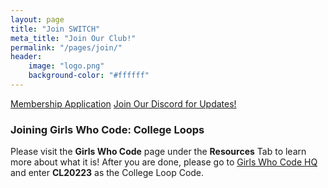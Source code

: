 ```yaml
---
layout: page
title: "Join SWITCH"
meta_title: "Join Our Club!"
permalink: "/pages/join/"
header:
	image: "logo.png"
    background-color: "#ffffff"
---
```


<a href="https://docs.google.com/forms/d/e/1FAIpQLSf6kbNMC1xUwpUOEmmOXLEkX_4U3KCcpRSjkLsZqJ4Igng1UQ/viewform" class="success button">Membership Application</a>
<a href="https://discordapp.com/invite/kzJWvxZ" class="primary button">Join Our Discord for Updates!</a>

### Joining Girls Who Code: College Loops

Please visit the <strong>Girls Who Code</strong> page under the <strong>Resources</strong> Tab to learn more about what it is! After you are done, please go to <a href="https://hq.girlswhocode.com/gwc/join-loop">Girls Who Code HQ</a> and enter <strong>CL20223</strong> as the College Loop Code. 